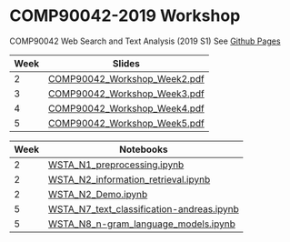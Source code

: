 # COMP90042-2019  Workshop

COMP90042 Web Search and Text Analysis (2019 S1)
See [Github Pages](https://zenanz.github.io/comp90042-2019)

Week|Slides 
----|--------------------------------
2|[COMP90042_Workshop_Week2.pdf](slides/COMP90042_Workshop_Week2.pdf)
3|[COMP90042_Workshop_Week3.pdf](slides/COMP90042_Workshop_Week3.pdf)
4|[COMP90042_Workshop_Week4.pdf](slides/COMP90042_Workshop_Week4.pdf)
5|[COMP90042_Workshop_Week5.pdf](slides/COMP90042_Workshop_Week5.pdf)

Week|Notebooks
----|--------------------------------
2|[WSTA_N1_preprocessing.ipynb](ipynb/WSTA_N1_preprocessing.ipynb)
2|[WSTA_N2_information_retrieval.ipynb](ipynb/WSTA_N2_information_retrieval.ipynb)
2|[WSTA_N2_Demo.ipynb](ipynb/WSTA_N2_Demo.ipynb)
5|[WSTA_N7_text_classification-andreas.ipynb](ipynb/WSTA_N7_text_classification-andreas.ipynb)
5|[WSTA_N8_n-gram_language_models.ipynb](ipynb/WSTA_N8_n-gram_language_models.ipynb)
